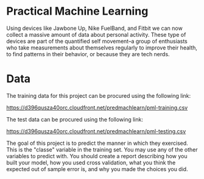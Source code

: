 # Practical Machine Learning
Using devices like Jawbone Up, Nike FuelBand, and Fitbit we can now collect a massive amount of data about personal activity. These type of devices are part of the quantified self movement–a group of enthusiasts who take measurements about themselves regularly to improve their health, to find patterns in their behavior, or because they are tech nerds. 

# Data
The training data for this project can be procured using the following link:

https://d396qusza40orc.cloudfront.net/predmachlearn/pml-training.csv

The test data can be procured using the following link:

https://d396qusza40orc.cloudfront.net/predmachlearn/pml-testing.csv

The goal of this project is to predict the manner in which they exercised. This is the "classe" variable in the training set. You may use any of the other variables to predict with. You should create a report describing how you built your model, how you used cross validation, what you think the expected out of sample error is, and why you made the choices you did.
